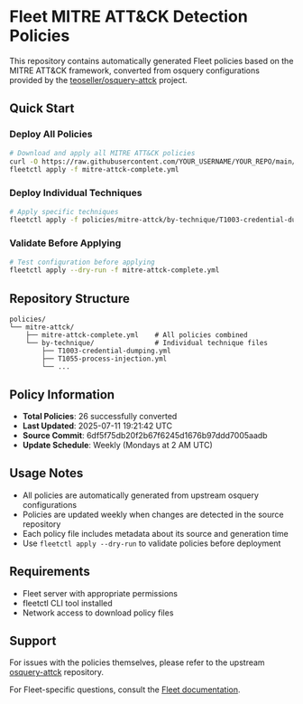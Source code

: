 # Fleet MITRE ATT&CK Detection Policies

This repository contains automatically generated Fleet policies based on the MITRE ATT&CK framework, converted from osquery configurations provided by the [teoseller/osquery-attck](https://github.com/teoseller/osquery-attck) project.

## Quick Start

### Deploy All Policies
```bash
# Download and apply all MITRE ATT&CK policies
curl -O https://raw.githubusercontent.com/YOUR_USERNAME/YOUR_REPO/main/policies/mitre-attck/mitre-attck-complete.yml
fleetctl apply -f mitre-attck-complete.yml
```

### Deploy Individual Techniques
```bash
# Apply specific techniques
fleetctl apply -f policies/mitre-attck/by-technique/T1003-credential-dumping.yml
```

### Validate Before Applying
```bash
# Test configuration before applying
fleetctl apply --dry-run -f mitre-attck-complete.yml
```

## Repository Structure

```
policies/
└── mitre-attck/
    ├── mitre-attck-complete.yml    # All policies combined
    └── by-technique/               # Individual technique files
        ├── T1003-credential-dumping.yml
        ├── T1055-process-injection.yml
        └── ...
```

## Policy Information

- **Total Policies**: 26 successfully converted
- **Last Updated**: 2025-07-11 19:21:42 UTC
- **Source Commit**: 6df5f75db20f2b67f6245d1676b97ddd7005aadb
- **Update Schedule**: Weekly (Mondays at 2 AM UTC)

## Usage Notes

- All policies are automatically generated from upstream osquery configurations
- Policies are updated weekly when changes are detected in the source repository
- Each policy file includes metadata about its source and generation time
- Use `fleetctl apply --dry-run` to validate policies before deployment

## Requirements

- Fleet server with appropriate permissions
- fleetctl CLI tool installed
- Network access to download policy files

## Support

For issues with the policies themselves, please refer to the upstream [osquery-attck](https://github.com/teoseller/osquery-attck) repository.

For Fleet-specific questions, consult the [Fleet documentation](https://fleetdm.com/docs).
